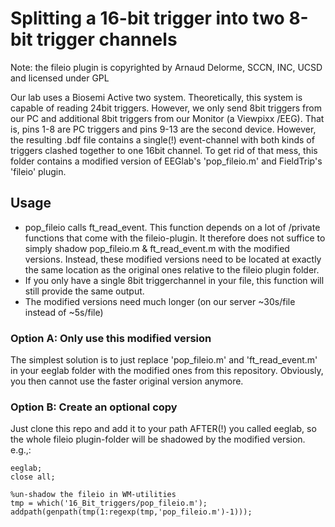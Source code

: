 # Splitting a 16-bit trigger into two 8-bit trigger channels

Note: the fileio plugin is copyrighted by Arnaud Delorme, SCCN, INC, UCSD and licensed under GPL

Our lab uses a Biosemi Active two system. Theoretically, this system is capable of reading 24bit triggers. However, we only send 8bit triggers from our PC and additional 8bit triggers from our Monitor (a Viewpixx /EEG).
That is, pins 1-8 are PC triggers and pins 9-13 are the second device.
However, the resulting .bdf file contains a single(!) event-channel with both kinds of triggers clashed together to one 16bit channel.
To get rid of that mess, this folder contains a modified version of EEGlab's 'pop_fileio.m' and FieldTrip's 'fileio' plugin.

## Usage
* pop_fileio calls ft_read_event. This function depends on a lot of /private functions that come with the fileio-plugin. It therefore does not suffice to simply shadow pop_fileio.m & ft_read_event.m with the modified versions. Instead, these modified versions need to be located at exactly the same location as the original ones relative to the fileio plugin folder.
* If you only have a single 8bit triggerchannel in your file, this function will still provide the same output.
* The modified versions need much longer (on our server ~30s/file instead of ~5s/file)

### Option A: Only use this modified version
The simplest solution is to just replace 'pop_fileio.m' and 'ft_read_event.m' in your eeglab folder with the modified ones from this repository.
Obviously, you then cannot use the faster original version anymore.

### Option B: Create an optional copy
Just clone this repo and add it to your path AFTER(!) you called eeglab, so the whole fileio plugin-folder will be shadowed by the modified version.
e.g.,:
```
eeglab;
close all;

%un-shadow the fileio in WM-utilities
tmp = which('16_Bit_triggers/pop_fileio.m');
addpath(genpath(tmp(1:regexp(tmp,'pop_fileio.m')-1)));
```
